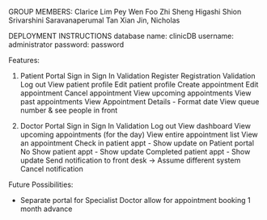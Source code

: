 GROUP MEMBERS: 
Clarice Lim Pey Wen
Foo Zhi Sheng 
Higashi Shion
Srivarshini Saravanaperumal 
Tan Xian Jin, Nicholas

DEPLOYMENT INSTRUCTIONS
database name: clinicDB
username: administrator
password: password

Features:
1. Patient Portal
Sign in
Sign In Validation
Register 
Registration Validation
Log out
View patient profile
Edit patient profile
Create appointment
Edit appointment
Cancel appointment 
View upcoming appointments
View past appointments 
View Appointment Details - Format date
View queue number & see people in front 

2. Doctor Portal
Sign in
Sign In Validation
Log out
View dashboard
View upcoming appointments (for the day)
View entire appointment list
View an appointment 
Check in patient appt - Show update on Patient portal
No Show patient appt - Show update
Completed patient appt - Show update
Send notification to front desk -> Assume different system 
Cancel notification 

Future Possibilities:
- Separate portal for Specialist Doctor allow for appointment booking 1 month advance 

